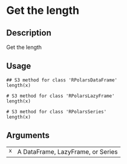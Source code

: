 

# Get the length

## Description

Get the length

## Usage

<pre><code class='language-R'>## S3 method for class 'RPolarsDataFrame'
length(x)

# S3 method for class 'RPolarsLazyFrame'
length(x)

# S3 method for class 'RPolarsSeries'
length(x)
</code></pre>

## Arguments

<table>
<tr>
<td style="white-space: nowrap; font-family: monospace; vertical-align: top">
<code id="length.RPolarsDataFrame_:_x">x</code>
</td>
<td>
A DataFrame, LazyFrame, or Series
</td>
</tr>
</table>
